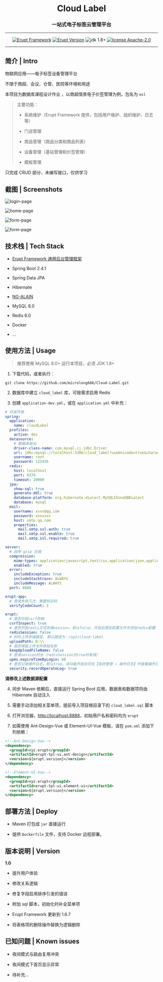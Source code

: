 <h1 align="center">Cloud Label</h1>
<h3 align="center">一站式电子标签云管理平台</h3>

---

<p align="center">
    <a href="https://www.erupt.xyz" target="_blank"><img src="https://img.shields.io/badge/Erupt-Framework-brightgreen" alt="Erupt Framework"></a>
    <a href="https://github.com/erupts/erupt" target="_blank"><img src="https://img.shields.io/badge/EruptVersion-1.6.5-blue" alt="Erupt Version"></a>
    <a><img src="https://img.shields.io/badge/JDK-1.8+-red.svg" alt="jdk 1.8+"></a>
    <a href="./LICENSE"><img src="https://img.shields.io/github/license/microlong666/cloud-label" alt="license Apache-2.0"></a>

</p>

---

## 简介 | Intro

物联网应用——电子标签设备管理平台

不限于商超、会议、仓管、医院等环境和用途

本项目为数据库课程设计作业 ，以商超情景电子价签管理为例，包名为 `esl`

> 主要功能：
>
> - 系统维护（Erupt Framework 提供，包括用户维护、组织维护、日志等）
>
> - 门店管理
>
> - 商品管理（商品分类和商品列表）
>
> - 设备管理（基站管理和价签管理）
>
> - 模板管理

只完成 CRUD 部分，未编写接口，仅供学习

## 截图 | Screenshots

![login-page](preview/1.png)

![home-page](preview/2.png)

![form-page](preview/3.png)

![form-page](preview/4.png)

## 技术栈 | Tech Stack

- [Erupt Framework 通用后台管理框架](https://www.erupt.xyz)

- Spring Boot 2.4.1

- Spring Data JPA

- Hibernate

- [NG-ALAIN](https://ng-alain.com/)

- MySQL 8.0

- Redis 6.0

- Docker

- ...

## 使用方法 | Usage

> 推荐使用 MySQL 8.0+ 运行本项目，必须 JDK 1.8+

1. 下载代码，或者执行：

```
git clone https://github.com/microlong666/Cloud-Label.git
```

2. 数据库中建立 `cloud_label` 库，可按需求启用 Redis

3. 创建 `application-dev.yml`，或在 `application.yml` 中补充：

``` yml
# 开发环境
spring:
  application:
    name: cloudLabel
  profiles:
    active: dev
  datasource:
    # 数据库驱动
    driver-class-name: com.mysql.cj.jdbc.Driver
    url: jdbc:mysql://localhost:3306/cloud_label?useUnicode=true&characterEncoding=UTF-8&serverTimezone=Asia/Shanghai
    username: root
    password: 123456
  redis:
    host: localhost
    port: 6379
    timeout: 20000
  jpa:
    show-sql: true
    generate-ddl: true
    database-platform: org.hibernate.dialect.MySQL5InnoDBDialect
    database: mysql
  mail:
    username: xxxx@qq.com
    password: xxxxxxx
    host: smtp.qq.com
    properties:
      mail.smtp.ssl.auth: true
      mail.smtp.ssl.enable: true
      mail.smtp.ssl.required: true

server:
  # 启用 gzip 压缩
  compression:
    mime-types: application/javascript,text/css,application/json,application/xml,text/html,text/xml,text/plain
    enabled: true
  error:
    includeException: true
    includeStacktrace: ALWAYS
    includeMessage: ALWAYS
  port: 8888

erupt-app:
  # 登录失败几次，需要验证码
  verifyCodeCount: 2

erupt:
  # 是否开启csrf防御
  csrfInspect: true
  # 是否开启redis方式存储session，默认false，开启后需在配置文件中添加redis配置
  redisSession: false
  # 附件上传存储路径, 默认路径为：/opt/cloud-label
  uploadPath: D:\\
  # 是否保留上传文件原始名称
  keepUploadFileName: false
  # 登录session时长（redisSession为true时有效）
  upms.expireTimeByLogin: 60
  # 是否记录操作日志，默认true，该功能开启后可在【系统管理 → 操作日志】中查看操作日志
  security.recordOperateLog: true
```

**请修改上述数据源配置**

4. 同步 Maven 依赖后，直接运行 Spring Boot 应用，数据表和数据项将由 Hibernate 自动注入

5. 需要手动添加相关菜单项，提前导入项目根目录下的 `cloud_label.sql` 脚本

6. 打开浏览器，[http://localhost:8888](http://localhost:8888)，初始用户名和密码均为 `erupt`

7. 如需使用 Ant-Design-Vue 或 Element-UI-Vue 模板，请在 `pom.xml` 添加下列依赖：

``` xml
<!--Ant-Design-Vue-->
<dependency>
  <groupId>xyz.erupt</groupId>
  <artifactId>erupt-tpl-ui.ant-design</artifactId>
  <version>${erupt.version}</version>
</dependency>

<!--Element-UI-Vue-->
<dependency>
  <groupId>xyz.erupt</groupId>
  <artifactId>erupt-tpl-ui.element-ui</artifactId>
  <version>${erupt.version}</version>
</dependency>
```

## 部署方法 | Deploy

- Maven 打包成 `jar` 直接运行

- 提供 `Dockerfile` 文件，支持 Docker 远程部署。

## 版本说明 | Version

**1.0**

- 提升用户体验

- 修改关系逻辑

- 修复字段启用排序引发的错误

- 附加 sql 脚本，初始化时补全菜单项

- Erupt Framework 更新到 1.6.7

- 将表格项的删除操作替换为逻辑删除

## 已知问题 | Known issues

- 夜间模式与路由复用冲突

- 夜间模式下首页显示异常

- 待补充...